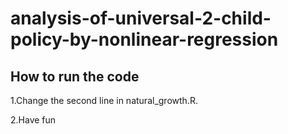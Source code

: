 # analysis-of-universal-2-child-policy-by-nonlinear-regression

## How to run the code

1.Change the second line in natural_growth.R.

2.Have fun
